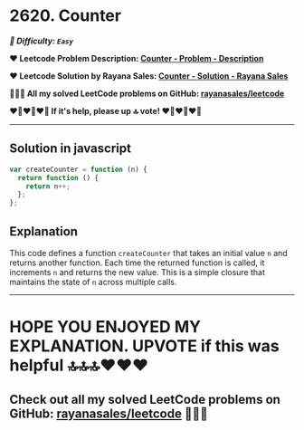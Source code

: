 # 2620. Counter

**_🌱 Difficulty: `Easy`_**

**❤️ Leetcode Problem Description: [Counter - Problem - Description](https://leetcode.com/problems/counter/description/)**

**❤️ Leetcode Solution by Rayana Sales: [Counter - Solution - Rayana Sales](https://leetcode.com/problems/counter/solutions/5723006/simple-beginner-friendly-javascript-solution-explanation/)**

**💁🏻‍♀️ All my solved LeetCode problems on GitHub: [rayanasales/leetcode](https://github.com/rayanasales/leetcode)**

**❤️‍🔥❤️‍🔥❤️‍🔥 If it's help, please up 🔝 vote! ❤️‍🔥❤️‍🔥❤️‍🔥**

---

## Solution in javascript

```javascript
var createCounter = function (n) {
  return function () {
    return n++;
  };
};
```

## Explanation

This code defines a function `createCounter` that takes an initial value `n` and returns another function. Each time the returned function is called, it increments `n` and returns the new value. This is a simple closure that maintains the state of `n` across multiple calls.

---

# **HOPE YOU ENJOYED MY EXPLANATION. UPVOTE if this was helpful 🔝🔝🔝❤️❤️❤️**

## **Check out all my solved LeetCode problems on GitHub: [rayanasales/leetcode](https://github.com/rayanasales/leetcode) 🤙😚🤘**
